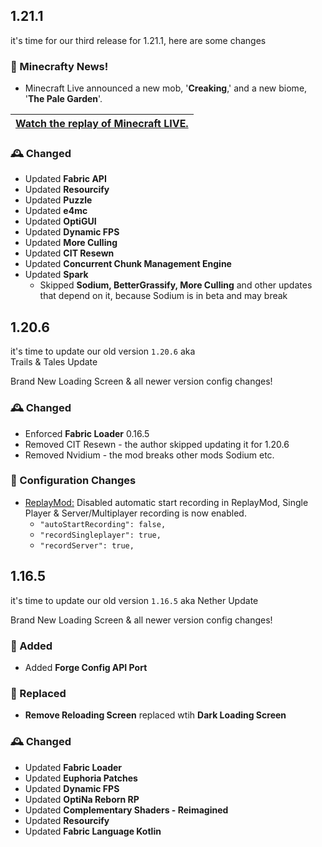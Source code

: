 ## 1.21.1

it's time for our third release for 1.21.1, here are some changes
### 📢 Minecrafty News!
- Minecraft Live announced a new mob, '**Creaking**,' and a new biome, '**The Pale Garden**'. 

| [Watch the replay of Minecraft LIVE.](https://www.youtube.com/watch?v=qnX6sPFjXnA&embeds_referring_euri=https%3A%2F%2Fwww.minecraft.net%2F&embeds_referring_origin=https%3A%2F%2Fwww.minecraft.net&source_ve_path=Mjg2NjY) |
|-------------------------------------|

### 🕰️ Changed
- Updated **Fabric API**
- Updated **Resourcify**
- Updated **Puzzle**
- Updated **e4mc**
- Updated **OptiGUI**
- Updated **Dynamic FPS**
- Updated **More Culling**
- Updated **CIT Resewn**
- Updated **Concurrent Chunk Management Engine**
- Updated **Spark**
  - Skipped **Sodium, BetterGrassify, More Culling** and other updates that depend on it, because Sodium is in beta and may break

## 1.20.6
it's time to update our old version `1.20.6` aka 	
Trails & Tales Update

Brand New Loading Screen & all newer version config changes!
### 🕰️ Changed
- Enforced **Fabric Loader** 0.16.5
 - Removed CIT Resewn - the author skipped updating it for 1.20.6
 - Removed Nvidium - the mod breaks other mods Sodium etc.

### 📂 Configuration Changes  
- [ReplayMod:](https://github.com/OptiNa-Team/OptiNa-Reborn/blob/main/src/overrides/config/yosbr/config/replaymod.json) Disabled automatic start recording in ReplayMod, Single Player & Server/Multiplayer recording is now enabled.
  - `"autoStartRecording": false,`
  - `"recordSingleplayer": true,`
  - `"recordServer": true,`

## 1.16.5

it's time to update our old version `1.16.5` aka Nether Update

Brand New Loading Screen & all newer version config changes!

### 🚀 Added
- Added **Forge Config API Port**

### 🚂 Replaced
- **Remove Reloading Screen** replaced wtih  **Dark Loading Screen**


### 🕰️ Changed
- Updated **Fabric Loader**
- Updated **Euphoria Patches**
- Updated **Dynamic FPS**
- Updated **OptiNa Reborn RP**
- Updated **Complementary Shaders - Reimagined**
- Updated **Resourcify**
- Updated **Fabric Language Kotlin**
